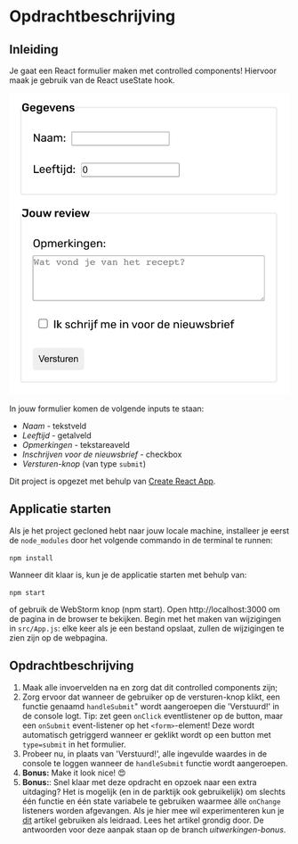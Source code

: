 # Opdrachtbeschrijving

## Inleiding
Je gaat een React formulier maken met controlled components! Hiervoor maak je gebruik van de React useState hook.

![screenshot](src/assets/screenshot.png)

In jouw formulier komen de volgende inputs te staan:
* _Naam_ - tekstveld
* _Leeftijd_ - getalveld
* _Opmerkingen_ - tekstareaveld
* _Inschrijven voor de nieuwsbrief_ - checkbox
* _Versturen-knop_ (van type `submit`)

Dit project is opgezet met behulp van [Create React App](https://github.com/facebook/create-react-app).

## Applicatie starten
Als je het project gecloned hebt naar jouw locale machine, installeer je eerst de `node_modules` door het volgende commando in de terminal te runnen:

`npm install`

Wanneer dit klaar is, kun je de applicatie starten met behulp van:

`npm start`

of gebruik de WebStorm knop (npm start). Open http://localhost:3000 om de pagina in de browser te bekijken. Begin met het maken van wijzigingen in `src/App.js`: elke keer als je een bestand opslaat, zullen de wijzigingen te zien zijn op de webpagina.

## Opdrachtbeschrijving
1. Maak alle invoervelden na en zorg dat dit controlled components zijn;
2. Zorg ervoor dat wanneer de gebruiker op de versturen-knop klikt, een functie genaamd `handleSubmit`" wordt aangeroepen die 'Verstuurd!' in de console logt. Tip: zet geen `onClick` eventlistener op de button, maar een `onSubmit` event-listener op het `<form>`-element! Deze wordt automatisch getriggerd wanneer er geklikt wordt op een button met `type=submit` in het formulier.
3. Probeer nu, in plaats van 'Verstuurd!', alle ingevulde waardes in de console te loggen wanneer de `handleSubmit` functie wordt aangeroepen.
4. **Bonus:** Make it look nice! 😍
5. **Bonus:**: Snel klaar met deze opdracht en opzoek naar een extra uitdaging? Het is mogelijk (en in de parktijk ook gebruikelijk) om slechts één functie en één state variabele te 
gebruiken waarmee álle `onChange` listeners worden afgevangen. Als je hier mee wil experimenteren kun je [dit](https://www.pluralsight.com/guides/handling-multiple-inputs-with-single-onchange-handler-react) 
artikel gebruiken als leidraad. Lees het artikel grondig door. De antwoorden voor deze aanpak staan op de branch _uitwerkingen-bonus_.
